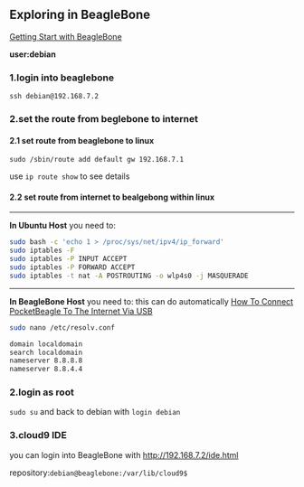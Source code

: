 ## Exploring in BeagleBone

[Getting Start with BeagleBone](https://cebbs.iceasy.com/forum.php?mod=viewthread&tid=9659)

**user:debian**

### 1.login into beaglebone

`ssh debian@192.168.7.2`

### 2.set the route from beglebone to internet

#### 2.1 set route from beaglebone to linux
`sudo /sbin/route add default gw 192.168.7.1`

use `ip route show` to see details

#### 2.2 set route from internet to bealgebong within linux

********
**In Ubuntu Host** you need to:
```bash
sudo bash -c 'echo 1 > /proc/sys/net/ipv4/ip_forward'
sudo iptables -F
sudo iptables -P INPUT ACCEPT
sudo iptables -P FORWARD ACCEPT
sudo iptables -t nat -A POSTROUTING -o wlp4s0 -j MASQUERADE
```
********
**In BeagleBone Host** you need to:
this can do automatically [How To Connect PocketBeagle To The Internet Via USB](https://www.ofitselfso.com/BeagleNotes/HowToConnectPocketBeagleToTheInternetViaUSB.php)
```bash
sudo nano /etc/resolv.conf

domain localdomain
search localdomain
nameserver 8.8.8.8
nameserver 8.8.4.4
```

### 2.login as root
`sudo su` and back to debian with `login debian`

### 3.cloud9 IDE
you can login into BeagleBone with http://192.168.7.2/ide.html

repository:`debian@beaglebone:/var/lib/cloud9$ `


